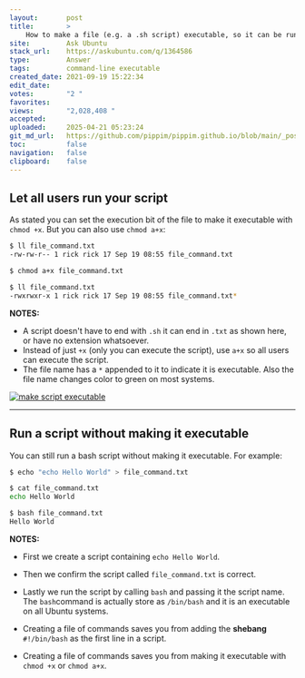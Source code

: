 ```yaml
---
layout:       post
title:        >
    How to make a file (e.g. a .sh script) executable, so it can be run from a terminal
site:         Ask Ubuntu
stack_url:    https://askubuntu.com/q/1364586
type:         Answer
tags:         command-line executable
created_date: 2021-09-19 15:22:34
edit_date:    
votes:        "2 "
favorites:    
views:        "2,028,408 "
accepted:     
uploaded:     2025-04-21 05:23:24
git_md_url:   https://github.com/pippim/pippim.github.io/blob/main/_posts/2021/2021-09-19-How-to-make-a-file-_e.g.-a-.sh-script_-executable_-so-it-can-be-run-from-a-terminal.md
toc:          false
navigation:   false
clipboard:    false
---
```


## Let all users run your script

As stated you can set the execution bit of the file to make it executable with `chmod +x`. But you can also use `chmod a+x`:



``` bash 
$ ll file_command.txt
-rw-rw-r-- 1 rick rick 17 Sep 19 08:55 file_command.txt

$ chmod a+x file_command.txt

$ ll file_command.txt
-rwxrwxr-x 1 rick rick 17 Sep 19 08:55 file_command.txt*

```

**NOTES:**

- A script doesn't have to end with `.sh` it can end in `.txt` as shown here, or have no extension whatsoever.
- Instead of just `+x` (only you can execute the script), use `a+x` so all users can execute the script.
- The file name has a `*` appended to it to indicate it is executable. Also the file name changes color to green on most systems.

[![make script executable][1]][1]


----------


## Run a script without making it executable

You can still run a bash script without making it executable. For example:

``` bash 
$ echo "echo Hello World" > file_command.txt

$ cat file_command.txt
echo Hello World

$ bash file_command.txt
Hello World
```

**NOTES:**

- First we create a script containing `echo Hello World`.
- Then we confirm the script called `file_command.txt` is correct.
- Lastly we run the script by calling `bash` and passing it the script name. The `bash`command is actually store as `/bin/bash` and it is an executable on all Ubuntu systems.
- Creating a file of commands saves you from adding the **shebang** `#!/bin/bash` as the first line in a script.
- Creating a file of commands saves you from making it executable with `chmod +x` or `chmod a+x`.


  [1]: https://pippim.github.io/assets/img/posts/2021/XLTbL.png
